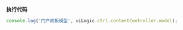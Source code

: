 <p class="panel-title"><b>执行代码</b></p>

```javascript
console.log('门户面板模型', uiLogic.ctrl.contentController.model);
```
